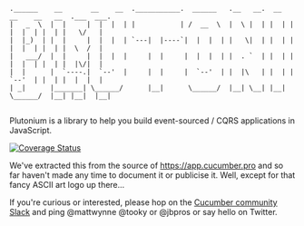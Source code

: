 ```
.______    __       __    __  .___________.  ______   .__   __.  __   __    __   __  .___  ___. 
|   _  \  |  |     |  |  |  | |           | /  __  \  |  \ |  | |  | |  |  |  | |  | |   \/   | 
|  |_)  | |  |     |  |  |  | `---|  |----`|  |  |  | |   \|  | |  | |  |  |  | |  | |  \  /  | 
|   ___/  |  |     |  |  |  |     |  |     |  |  |  | |  . `  | |  | |  |  |  | |  | |  |\/|  | 
|  |      |  `----.|  `--'  |     |  |     |  `--'  | |  |\   | |  | |  `--'  | |  | |  |  |  | 
| _|      |_______| \______/      |__|      \______/  |__| \__| |__|  \______/  |__| |__|  |__| 
                                                                                                
```
Plutonium is a library to help you build event-sourced / CQRS applications in JavaScript.

[![Coverage Status](https://coveralls.io/repos/github/cucumber-ltd/plutonium/badge.svg?branch=master)](https://coveralls.io/github/cucumber-ltd/plutonium?branch=master)

We've extracted this from the source of https://app.cucumber.pro and so far haven't made any time to document it or publicise it. Well, except for that fancy ASCII art logo up there...

If you're curious or interested, please hop on the [Cucumber community Slack](https://cucumber.io/support#slack) and ping @mattwynne @tooky or @jbpros or say hello on Twitter.
